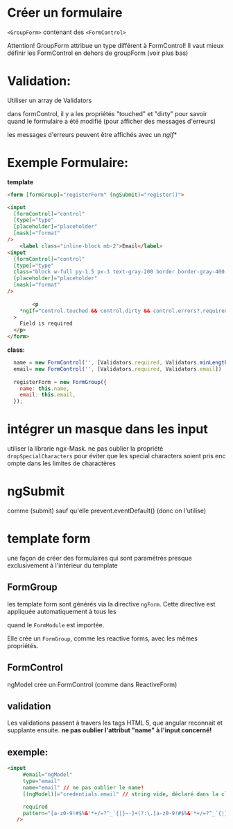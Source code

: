 # Créer un formulaire

`<GroupForm>` contenant des `<FormControl>`

Attention! GroupForm attribue un type différent à FormControl! Il vaut mieux définir les FormControl en dehors de groupForm (voir plus bas)

# Validation:

Utiliser un array de Validators

 dans formControl, il y a les propriétés "touched" et "dirty" pour savoir quand le formulaire a été modifié (pour afficher des messages d'erreurs)
  
  les messages d'erreurs peuvent être affichés avec un *ngIf**


# Exemple Formulaire: 
  
**template**
```html
<form [formGroup]="registerForm" (ngSubmit)="register()">

<input
  [formControl]="control"
  [type]="type"
  [placeholder]="placeholder"
  [mask]="format"
/>    
    <label class="inline-block mb-2">Email</label>
<input
  [formControl]="control"
  [type]="type"
  class="block w-full py-1.5 px-3 text-gray-200 border border-gray-400 transition duration-500 focus:outline-none rounded bg-transparent focus:border-indigo-400"
  [placeholder]="placeholder"
  [mask]="format"
/>
  
        <p
    *ngIf="control.touched && control.dirty && control.errors?.required" // on vérifie si: il y a des erreurs, le formulaire a été touché, le formulaire a été modifié
  >
    Field is required
  </p>
</form>
```

**class:** 
```javascript
  name = new FormControl('', [Validators.required, Validators.minLength(3)])
  email= new FormControl('', [Validators.required, Validators.email])
 
  registerForm = new FormGroup({
    name: this.name,
    email: this.email,
  });
```

  
  # intégrer un masque dans les input
  
  utiliser la librarie ngx-Mask. ne pas oublier la propriété `dropSpecialCharacters` pour éviter que les special characters soient pris enc ompte dans les limites de charactères

  
  # ngSubmit
  
  comme (submit) sauf qu'elle prevent.eventDefault() (donc on l'utilise)
 
 
 # template form
 
 une façon de créer des formulaires qui sont paramétrés presque exclusivement à l'intérieur du template
 
 ## FormGroup 
 les template form sont générés via la directive `ngForm`. Cette directive est appliquée automatiquement à tous les <form> quand le `FormModule` est importée.
 
Elle crée un `FormGroup`, comme les reactive forms, avec les mêmes propriétés.
 

 ## FormControl
 
 ngModel crée un FormControl (comme dans ReactiveForm)
 
 ## validation
 
 Les validations passent à travers les tags HTML 5, que angular reconnait et supplante ensuite.
  **ne pas oublier l'attribut "name" à l'input concerné!** 

 ## exemple: 
 
 ```html
 <input
      #email="ngModel"
      type="email"
      name="email" // ne pas oublier le name! 
      [(ngModel)]="credentials.email" // string vide, déclaré dans la class"

      required
      pattern="[a-z0-9!#$%&'*+/=?^_`{|}~-]+(?:\.[a-z0-9!#$%&'*+/=?^_`{|}~-]+)*@(?:[a-z0-9](?:[a-z0-9-]*[a-z0-9])?\.)+[a-z0-9](?:[a-z0-9-]*[a-z0-9])?" // attention au format du pattern (supprimer les /...) 
    />
 ``` 

